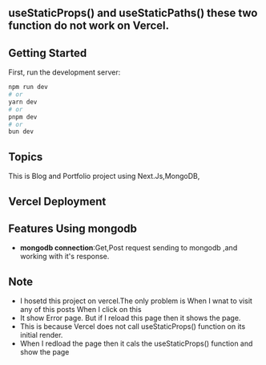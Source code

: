 
## useStaticProps() and useStaticPaths() these two function do not work on Vercel.
## Getting Started

First, run the development server:

```bash
npm run dev
# or
yarn dev
# or
pnpm dev
# or
bun dev
```

## Topics
This is Blog and  Portfolio project using Next.Js,MongoDB,

## Vercel Deployment
## Features Using mongodb

- **mongodb connection**:Get,Post request sending to mongodb ,and working with it's response.
 

## Note

- I hosetd this project on vercel.The only problem is When I wnat to visit any of this posts When I click on this
- It show Error page. But if I reload this page then it shows the page.
- This is because Vercel does not call useStaticProps() function on its initial render.
- When I redload the page then it cals the useStaticProps() function and show the page
